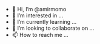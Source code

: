 - 👋 Hi, I’m @amirmomo
- 👀 I’m interested in ...
- 🌱 I’m currently learning ...
- 💞️ I’m looking to collaborate on ...
- 📫 How to reach me ...
<!---
amirmomo/amirmomo is a ✨ special ✨ repository because its `README.md` (this file) appears on your GitHub profile.
You can click the Preview link to take a look at your changes.
--->
